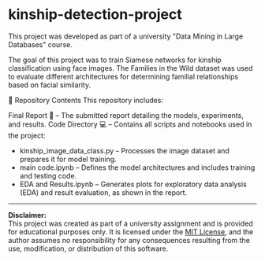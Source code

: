 # kinship-detection-project
This project was developed as part of a university "Data Mining in Large Databases" course.

The goal of this project was to train Siamese networks for kinship classification using face images. The Families in the Wild dataset was used to evaluate different architectures for determining familial relationships based on facial similarity.

📂 Repository Contents
This repository includes:

Final Report 📄 – The submitted report detailing the models, experiments, and results.
Code Directory 💻 – Contains all scripts and notebooks used in the project:
 * kinship_image_data_class.py – Processes the image dataset and prepares it for model training.
 * main code.ipynb – Defines the model architectures and includes training and testing code.
 * EDA and Results.ipynb – Generates plots for exploratory data analysis (EDA) and result evaluation, as shown in the report.

---

**Disclaimer:**  
This project was created as part of a university assignment and is provided for educational purposes only. It is licensed under the [MIT License](./LICENSE), and the author assumes no responsibility for any consequences resulting from the use, modification, or distribution of this software.
